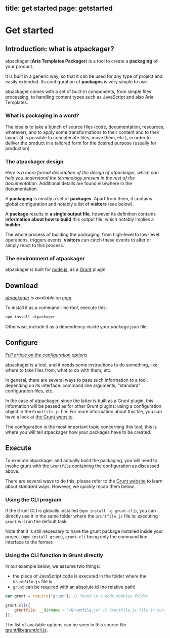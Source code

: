 title: get started
page: getstarted
---
# Get started

## Introduction: what is atpackager?

atpackager (__Aria Templates Packager__) is a tool to create a __packaging__ of your product.

It is built in a generic way, so that it can be used for any type of project and easily extended. Its configuration of __packages__ is very simple to use.

atpackager comes with a set of built-in components, from simple files processing, to handling content types such as JavaScript and also Aria Templates.

### What is packaging in a word?

The idea is to take a bunch of source files (code, documentation, resources, whatever), and to apply some transformations to their content and to their layout (it is possible to concatenate files, move them, etc.), in order to deliver the product in a tailored form for the desired purpose (usually for production).

### The atpackager design

_Here is a more formal description of the design of atpackager, which can help you understand the terminology present in the rest of the documentation._ Additional details are found elsewhere in the documentation.

A __packaging__ is mostly a set of __packages__. Apart from them, it contains global configuration and notably a list of __visitors__ (see below).

A __package__ results in __a single output file__, however its definition contains __information about how to build__ this output file, which notably implies a __builder__.

The whole process of building the packaging, from high-level to low-level operations, triggers events: __visitors__ can catch these events to alter or simply react to this process.

### The environment of atpackager

atpackager is built for [node.js](http://nodejs.org/), as a [Grunt](http://gruntjs.com/) plugin.





## Download

_[atpackager](https://www.npmjs.org/package/atpackager) is available on [npm](https://www.npmjs.org/)_

To install it as a command-line tool, execute this:

```bash
npm install atpackager
```

Otherwise, include it as a dependency inside your _package.json_ file.


## Configure

_[Full article on the configuration options](./configuration.html)_

atpackager is a tool, and it needs some instructions to do something, like: where to take files from, what to do with them, etc.

In general, there are several ways to pass such information to a tool, depending on its interface: command line arguments, "standard" configuration files, etc.

In the case of atpackager, since the latter is built as a Grunt plugin, this information will be passed as for other Grunt plugins: using a configuration object in the `Gruntfile.js` file. For more information about this file, you can have a look at [the Grunt website](http://gruntjs.com/sample-gruntfile).

The configuration is the most important topic concerning this tool, this is where you will tell atpackager how your packages have to be created.





## Execute

To execute atpackager and actually build the packaging, you will need to invoke grunt with the `Gruntfile` containing the configuration as discussed above.

There are several ways to do this, please refer to the [Grunt website](http://gruntjs.com/getting-started) to learn about _standard_ ways. However, we quickly recap them below.

### Using the CLI program

If the Grunt CLI is globally installed (`npm install -g grunt-cli`), you can directly use it in the same folder where the `Gruntfile.js` file is: executing `grunt` will run the default task.

Note that it is still necessary to have the grunt package installed inside your project (`npm install grunt`), `grunt-cli` being only the command line interface to the former.

### Using the CLI function in Grunt directly

In our example below, we assume two things:

* the piece of JavaScript code is executed in the folder where the `Gruntfile.js` file is
* `grunt` can be required with an absolute id (no relative path)

```javascript
var grunt = require("grunt"); // found in a node_modules folder

grunt.cli({
	gruntfile: __dirname + "/Gruntfile.js" // Gruntfile.js file in current module's folder
});
```

The list of available options can be seen in this source file [grunt/lib/grunt/cli.js](https://github.com/gruntjs/grunt/blob/master/lib/grunt/cli.js).